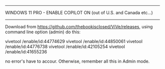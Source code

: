 ******************************************************************
WINDOWS 11 PRO - ENABLE COPILOT ON (out of U.S. and Canada etc...)
******************************************************************

Download from https://github.com/thebookisclosed/ViVe/releases, using command line option (admin) do this:

vivetool /enable/id:44774629
vivetool /enable/id:44850061
vivetool /enable/id:44776738
vivetool /enable/id:42105254
vivetool /enable/id:41655236

no error's have to accour. Otherwise, remember all this in Admin mode.





